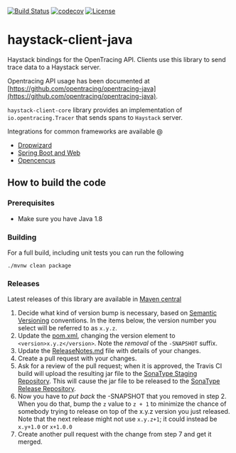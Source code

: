 [![Build Status](https://travis-ci.org/ExpediaDotCom/haystack-client-java.svg?branch=master)](https://travis-ci.org/ExpediaDotCom/haystack-client-java)
[![codecov](https://codecov.io/gh/ExpediaDotCom/haystack-client-java/branch/master/graph/badge.svg)](https://codecov.io/gh/ExpediaDotCom/haystack-client-java)
[![License](https://img.shields.io/badge/license-Apache%20License%202.0-blue.svg)](https://github.com/ExpediaDotCom/haystack/blob/master/LICENSE)

# haystack-client-java

Haystack bindings for the OpenTracing API. Clients use this library to send trace data to a Haystack server.

Opentracing API usage has been documented at [https://github.com/opentracing/opentracing-java](https://github.com/opentracing/opentracing-java). 

`haystack-client-core` library provides an implementation of `io.opentracing.Tracer` that sends spans to `Haystack` server. 

Integrations for common frameworks are available @ 

* [Dropwizard](integrations/dropwizard/README.md)
* [Spring Boot and Web](integrations/opentracing-spring-haystack-web-starter/README.md)
* [Opencencus](integrations/opencensus/README.md)


## How to build the code

### Prerequisites

* Make sure you have Java 1.8

### Building

For a full build, including unit tests you can run the following

```
./mvnw clean package
```

### Releases

Latest releases of this library are available in [Maven central](https://mvnrepository.com/search?q=Haystack&d=com.expedia)

1. Decide what kind of version bump is necessary, based on [Semantic Versioning](http://semver.org/) conventions.
In the items below, the version number you select will be referred to as `x.y.z`.
2. Update the [pom.xml](https://github.com/ExpediaDotCom/haystack-client-java/blob/master/pom.xml),
changing the version element to `<version>x.y.z</version>`. Note the *removal* of the `-SNAPSHOT` suffix.
3. Update the
[ReleaseNotes.md]((https://github.com/ExpediaDotCom/haystack-client-java/blob/master/ReleaseNotes.md))
file with details of your changes.
5. Create a pull request with your changes.
6. Ask for a review of the pull request; when it is approved, the Travis CI build will upload the resulting jar file
to the [SonaType Staging Repository](https://oss.sonatype.org/#stagingRepositories).
This will cause the jar file to be released to the 
[SonaType Release Repository](https://oss.sonatype.org/#nexus-search;quick~haystack-client-java).
7. Now you have to *put back* the -SNAPSHOT that you removed in step 2. When you do that, bump the `z` value to `z + 1`
to minimize the chance of somebody trying to release on top of the x.y.z version you just released. Note that the next
release might not use `x.y.z+1`; it could instead be `x.y+1.0` or `x+1.0.0`
8. Create another pull request with the change from step 7 and get it merged.
